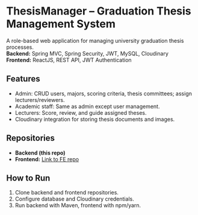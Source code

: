 # ThesisManager – Graduation Thesis Management System

A role-based web application for managing university graduation thesis processes.  
**Backend:** Spring MVC, Spring Security, JWT, MySQL, Cloudinary  
**Frontend:** ReactJS, REST API, JWT Authentication

## Features
- Admin: CRUD users, majors, scoring criteria, thesis committees; assign lecturers/reviewers.
- Academic staff: Same as admin except user management.
- Lecturers: Score, review, and guide assigned theses.
- Cloudinary integration for storing thesis documents and images.

## Repositories
- **Backend (this repo)**  
- **Frontend:** [Link to FE repo]([https://github.com/your-frontend-repo](https://github.com/nguyenvanbao1904/thesisManagementFrontend))

## How to Run
1. Clone backend and frontend repositories.
2. Configure database and Cloudinary credentials.
3. Run backend with Maven, frontend with npm/yarn.
